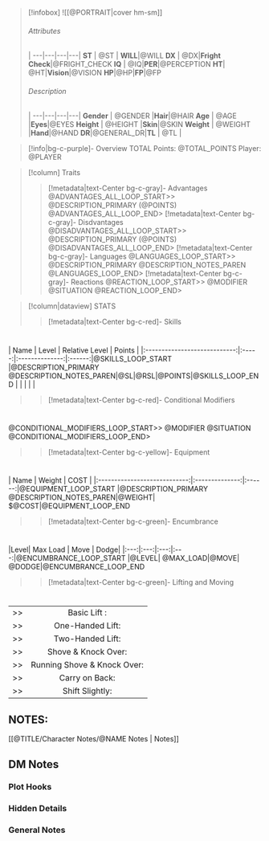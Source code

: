 
> [!infobox]
> ![[@PORTRAIT|cover hm-sm]]
> ###### Attributes
>  |
> ---|---|---|---|
> **ST** | @ST | **WILL**|@WILL
> **DX** | @DX|**Fright Check**|@FRIGHT_CHECK
> **IQ** | @IQ|**PER**|@PERCEPTION
> **HT**| @HT|**Vision**|@VISION
>**HP**|@HP|**FP**|@FP
> ###### Description
>  |
> ---|---|---|---|
> **Gender** | @GENDER |**Hair**|@HAIR
> **Age** | @AGE |**Eyes**|@EYES
> **Height** | @HEIGHT |**Skin**|@SKIN
> **Weight** | @WEIGHT |**Hand**|@HAND
> **DR**|@GENERAL_DR|**TL** | @TL |


> [!info|bg-c-purple]- Overview
TOTAL Points: @TOTAL_POINTS
Player: @PLAYER

> [!column] Traits
>> [!metadata|text-Center bg-c-gray]- Advantages
@ADVANTAGES_ALL_LOOP_START>> @DESCRIPTION_PRIMARY   (@POINTS)
@ADVANTAGES_ALL_LOOP_END>
>> [!metadata|text-Center bg-c-gray]- Disdvantages
@DISADVANTAGES_ALL_LOOP_START>> @DESCRIPTION_PRIMARY   (@POINTS)
@DISADVANTAGES_ALL_LOOP_END>
>> [!metadata|text-Center bg-c-gray]- Languages
@LANGUAGES_LOOP_START>> @DESCRIPTION_PRIMARY  @DESCRIPTION_NOTES_PAREN
@LANGUAGES_LOOP_END>
>> [!metadata|text-Center bg-c-gray]- Reactions
@REACTION_LOOP_START>> @MODIFIER @SITUATION
@REACTION_LOOP_END>

> [!column|dataview] STATS
>> [!metadata|text-Center bg-c-red]- Skills
>> # 
|             Name             | Level | Relative Level | Points |
|:----------------------------:|:-----:|:--------------:|:------:|@SKILLS_LOOP_START
|@DESCRIPTION_PRIMARY @DESCRIPTION_NOTES_PAREN|@SL|@RSL|@POINTS|@SKILLS_LOOP_END
|                              |       |                |        |
> 
>>[!metadata|text-Center bg-c-red]- Conditional Modifiers
>> # 
@CONDITIONAL_MODIFIERS_LOOP_START>> 
@MODIFIER @SITUATION
@CONDITIONAL_MODIFIERS_LOOP_END>
>
>> [!metadata|text-Center bg-c-yellow]- Equipment
>> # 
|             Name             |  Weight | COST |
|:----------------------------:|:--------------:|:------:|@EQUIPMENT_LOOP_START
|@DESCRIPTION_PRIMARY @DESCRIPTION_NOTES_PAREN|@WEIGHT| $@COST|@EQUIPMENT_LOOP_END
> 
>> [!metadata|text-Center bg-c-green]- Encumbrance
>> # 
|Level| Max Load | Move | Dodge|
|:---:|:---:|:---:|:---:|@ENCUMBRANCE_LOOP_START
|@LEVEL| @MAX_LOAD|@MOVE| @DODGE|@ENCUMBRANCE_LOOP_END
>> 
>
>> [!metadata|text-Center bg-c-green]- Lifting and Moving
>> #
| |  |
|:--:|:--:|
>> |Basic Lift :                              |@BASIC_LIFT|
>> |One-Handed Lift:                   |@ONE_HANDED_LIFT|
>> |Two-Handed Lift:                   |@TWO_HANDED_LIFT|
>> |Shove & Knock Over:              |@SHOVE|
>> |Running Shove & Knock Over: |@RUNNING_SHOVE|
>> |Carry on Back:                        |@CARRY_ON_BACK|
>> |Shift Slightly:                          |@SHIFT_SLIGHTLY|
>



## NOTES:
[[@TITLE/Character Notes/@NAME Notes | Notes]]

## DM Notes

### Plot Hooks


### Hidden Details


### General Notes

